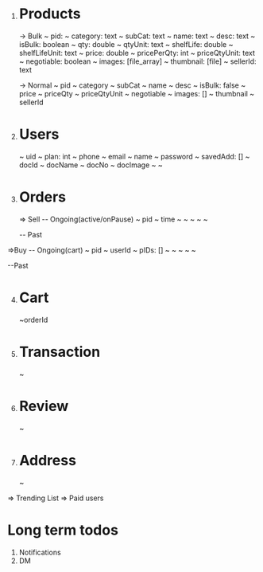 1. # Products

   -> Bulk
   ~ pid:
   ~ category: text
   ~ subCat: text
   ~ name: text
   ~ desc: text
   ~ isBulk: boolean
   ~ qty: double
   ~ qtyUnit: text
   ~ shelfLife: double
   ~ shelfLifeUnit: text
   ~ price: double
   ~ pricePerQty: int
   ~ priceQtyUnit: text
   ~ negotiable: boolean
   ~ images: [file_array]
   ~ thumbnail: [file]
   ~ sellerId: text

   -> Normal
   ~ pid
   ~ category
   ~ subCat
   ~ name
   ~ desc
   ~ isBulk: false
   ~ price
   ~ priceQty
   ~ priceQtyUnit
   ~ negotiable
   ~ images: []
   ~ thumbnail
   ~ sellerId

2. # Users

   ~ uid
   ~ plan: int
   ~ phone
   ~ email
   ~ name
   ~ password
   ~ savedAdd: []
   ~ docId
   ~ docName
   ~ docNo
   ~ docImage
   ~
   ~

3. # Orders

   => Sell
   -- Ongoing(active/onPause)
   ~ pid
   ~ time
   ~
   ~
   ~
   ~
   ~

   -- Past

=>Buy
-- Ongoing(cart)
~ pid
~ userId
~ pIDs: []
~
~
~
~
~

--Past

4. # Cart
   ~orderId

5) # Transaction

   ~

6) # Review

   ~

7) # Address
   ~

=> Trending List
=> Paid users

# Long term todos

1. Notifications
2. DM
